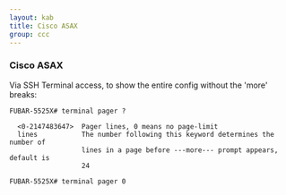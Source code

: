 ```yaml
---
layout: kab
title: Cisco ASAX
group: ccc
---
```


### Cisco ASAX

Via SSH Terminal access, to show the entire config without the 'more' breaks:
```
FUBAR-5525X# terminal pager ?

  <0-2147483647>  Pager lines, 0 means no page-limit
  lines           The number following this keyword determines the number of
                  lines in a page before ---more--- prompt appears, default is
                  24

FUBAR-5525X# terminal pager 0
```
<br/>
<br/>
